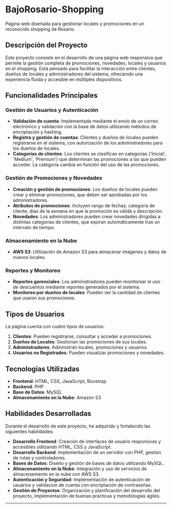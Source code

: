 # BajoRosario-Shopping

Página web diseñada para gestionar locales y promociones en un reconocido shopping de Rosario.

## Descripción del Proyecto

Este proyecto consiste en el desarrollo de una página web responsiva que permite la gestión completa de promociones, novedades, locales y usuarios en el shopping. Está pensado para facilitar la interacción entre clientes, dueños de locales y administradores del sistema, ofreciendo una experiencia fluida y accesible en múltiples dispositivos.

## Funcionalidades Principales

### Gestión de Usuarios y Autenticación

- **Validación de cuenta**: Implementada mediante el envío de un correo electrónico y validación con la base de datos utilizando métodos de encriptación y hashing.
- **Registro y gestión de cuentas**: Clientes y dueños de locales pueden registrarse en el sistema, con autorización de los administradores para los dueños de locales.
- **Categorías de clientes**: Los clientes se clasifican en categorías ('Inicial', 'Medium', 'Premium') que determinan las promociones a las que pueden acceder. La categoría cambia en función del uso de las promociones.

### Gestión de Promociones y Novedades

- **Creación y gestión de promociones**: Los dueños de locales pueden crear y eliminar promociones, que deben ser aprobadas por los administradores.
- **Atributos de promociones**: Incluyen rango de fechas, categoría de cliente, días de la semana en que la promoción es válida y descripción.
- **Novedades**: Los administradores pueden crear novedades dirigidas a distintas categorías de clientes, que expiran automáticamente tras un intervalo de tiempo.

### Almacenamiento en la Nube

- **AWS S3**: Utilización de Amazon S3 para almacenar imágenes y datos de nuevos locales.

### Reportes y Monitoreo

- **Reportes gerenciales**: Los administradores pueden monitorear el uso de descuentos mediante reportes generados por el sistema.
- **Monitoreo por dueños de locales**: Pueden ver la cantidad de clientes que usaron sus promociones.

## Tipos de Usuarios

La página cuenta con cuatro tipos de usuarios:

1. **Clientes**: Pueden registrarse, consultar y acceder a promociones.
2. **Dueños de Locales**: Gestionan las promociones de sus locales.
3. **Administradores**: Administran locales, promociones y usuarios.
4. **Usuarios no Registrados**: Pueden visualizar promociones y novedades.

## Tecnologías Utilizadas

- **Frontend**: HTML, CSS, JavaScript, Boostrap
- **Backend**: PHP
- **Base de Datos**: MySQL
- **Almacenamiento en la Nube**: Amazon S3

## Habilidades Desarrolladas

Durante el desarrollo de este proyecto, he adquirido y fortalecido las siguientes habilidades:

- **Desarrollo Frontend**: Creación de interfaces de usuario responsivas y accesibles utilizando HTML, CSS y JavaScript.
- **Desarrollo Backend**: Implementación de un servidor con PHP, gestión de rutas y controladores.
- **Bases de Datos**: Diseño y gestión de bases de datos utilizando MySQL.
- **Almacenamiento en la Nube**: Integración y uso de servicios de almacenamiento en la nube con AWS S3.
- **Autenticación y Seguridad**: Implementación de autenticación de usuarios y validacion de cuenta con encriptación de contraseñas.
- **Gestión de Proyectos**: Organización y planificación del desarrollo del proyecto, implementación de buenas prácticas y metodologías ágiles.

---

